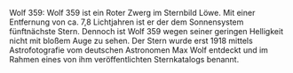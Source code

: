 Wolf 359: Wolf 359 ist ein Roter Zwerg im Sternbild Löwe. Mit einer Entfernung von ca. 7,8 Lichtjahren ist er der dem Sonnensystem fünftnächste Stern. Dennoch ist Wolf 359 wegen seiner geringen Helligkeit nicht mit bloßem Auge zu sehen. Der Stern wurde erst 1918 mittels Astrofotografie vom deutschen Astronomen Max Wolf entdeckt und im Rahmen eines von ihm veröffentlichten Sternkatalogs benannt.
